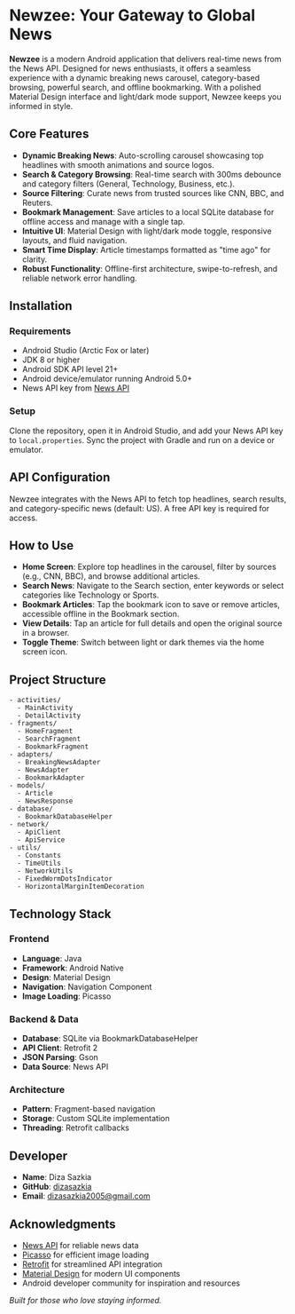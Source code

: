 
# Newzee: Your Gateway to Global News

**Newzee** is a modern Android application that delivers real-time news from the News API. Designed for news enthusiasts, it offers a seamless experience with a dynamic breaking news carousel, category-based browsing, powerful search, and offline bookmarking. With a polished Material Design interface and light/dark mode support, Newzee keeps you informed in style.

## Core Features

- **Dynamic Breaking News**: Auto-scrolling carousel showcasing top headlines with smooth animations and source logos.
- **Search & Category Browsing**: Real-time search with 300ms debounce and category filters (General, Technology, Business, etc.).
- **Source Filtering**: Curate news from trusted sources like CNN, BBC, and Reuters.
- **Bookmark Management**: Save articles to a local SQLite database for offline access and manage with a single tap.
- **Intuitive UI**: Material Design with light/dark mode toggle, responsive layouts, and fluid navigation.
- **Smart Time Display**: Article timestamps formatted as "time ago" for clarity.
- **Robust Functionality**: Offline-first architecture, swipe-to-refresh, and reliable network error handling.

## Installation

### Requirements

- Android Studio (Arctic Fox or later)
- JDK 8 or higher
- Android SDK API level 21+
- Android device/emulator running Android 5.0+
- News API key from [News API](https://newsapi.org/)

### Setup

Clone the repository, open it in Android Studio, and add your News API key to `local.properties`. Sync the project with Gradle and run on a device or emulator.

## API Configuration

Newzee integrates with the News API to fetch top headlines, search results, and category-specific news (default: US). A free API key is required for access.

## How to Use

- **Home Screen**: Explore top headlines in the carousel, filter by sources (e.g., CNN, BBC), and browse additional articles.
- **Search News**: Navigate to the Search section, enter keywords or select categories like Technology or Sports.
- **Bookmark Articles**: Tap the bookmark icon to save or remove articles, accessible offline in the Bookmark section.
- **View Details**: Tap an article for full details and open the original source in a browser.
- **Toggle Theme**: Switch between light or dark themes via the home screen icon.

## Project Structure

```
- activities/
  - MainActivity
  - DetailActivity
- fragments/
  - HomeFragment
  - SearchFragment
  - BookmarkFragment
- adapters/
  - BreakingNewsAdapter
  - NewsAdapter
  - BookmarkAdapter
- models/
  - Article
  - NewsResponse
- database/
  - BookmarkDatabaseHelper
- network/
  - ApiClient
  - ApiService
- utils/
  - Constants
  - TimeUtils
  - NetworkUtils
  - FixedWormDotsIndicator
  - HorizontalMarginItemDecoration
```

## Technology Stack

### Frontend

- **Language**: Java
- **Framework**: Android Native
- **Design**: Material Design
- **Navigation**: Navigation Component
- **Image Loading**: Picasso

### Backend & Data

- **Database**: SQLite via BookmarkDatabaseHelper
- **API Client**: Retrofit 2
- **JSON Parsing**: Gson
- **Data Source**: News API

### Architecture

- **Pattern**: Fragment-based navigation
- **Storage**: Custom SQLite implementation
- **Threading**: Retrofit callbacks

## Developer

- **Name**: Diza Sazkia
- **GitHub**: [dizasazkia](https://github.com/dizasazkia)
- **Email**: dizasazkia2005@gmail.com

## Acknowledgments

- [News API](https://newsapi.org/) for reliable news data
- [Picasso](https://square.github.io/picasso/) for efficient image loading
- [Retrofit](https://square.github.io/retrofit/) for streamlined API integration
- [Material Design](https://m3.material.io/) for modern UI components
- Android developer community for inspiration and resources


_Built for those who love staying informed._
